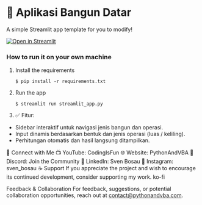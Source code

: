 # 🎈 Aplikasi Bangun Datar

A simple Streamlit app template for you to modify!

[![Open in Streamlit](https://static.streamlit.io/badges/streamlit_badge_black_white.svg)](https://blank-app-template.streamlit.app/)

### How to run it on your own machine

1. Install the requirements

   ```
   $ pip install -r requirements.txt
   ```

2. Run the app

   ```
   $ streamlit run streamlit_app.py
   ```
3. ✅ Fitur:
- Sidebar interaktif untuk navigasi jenis bangun dan operasi.
- Input dinamis berdasarkan bentuk dan jenis operasi (luas / keliling).
- Perhitungan otomatis dan hasil langsung ditampilkan.

🤝 Connect with Me
📺 YouTube: CodingIsFun
🌐 Website: PythonAndVBA
💬 Discord: Join the Community
💼 LinkedIn: Sven Bosau
📸 Instagram: sven_bosau
☕ Support
If you appreciate the project and wish to encourage its continued development, consider supporting my work. ko-fi

Feedback & Collaboration
For feedback, suggestions, or potential collaboration opportunities, reach out at contact@pythonandvba.com.
